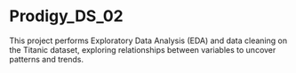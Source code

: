 # Prodigy_DS_02
This project performs Exploratory Data Analysis (EDA) and data cleaning on the Titanic dataset, exploring relationships between variables to uncover patterns and trends.
